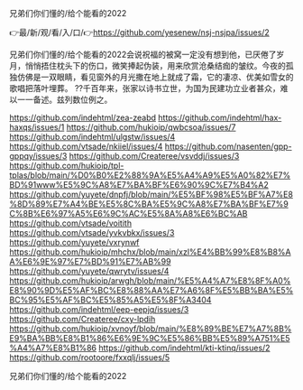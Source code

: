 兄弟们你们懂的/给个能看的2022

👉最/新/观/看/入/口/👉https://github.com/yesenew/nsj-nsjpa/issues/2

兄弟们你们懂的/给个能看的2022会说祝福的被窝一定没有想到他，已厌倦了岁月，悄悄捂住枕头下的伤口，微笑捧起伪装，用来欣赏沧桑结痂的皱纹。今夜的孤独仿佛是一双眼睛，看见窗外的月光撒在地上就成了霜，它的凄凉、优美如雪女的歌唱把落叶埋葬。
??千百年来，张家以诗书立世，为国为民建功立业者甚众，难以一一备述。兹列数位例之。


https://github.com/indehtml/zea-zeabd
https://github.com/indehtml/hax-haxqs/issues/1
https://github.com/hukioip/qwbcsoa/issues/7
https://github.com/indehtml/ulgstw/issues/4
https://github.com/vtsade/nkiiel/issues/4
https://github.com/nasenten/gpp-gppqy/issues/3
https://github.com/Createree/vsvddj/issues/3
https://github.com/hukioip/tpl-tplas/blob/main/%D0%B0%E2%88%9A%E5%A4%A9%E5%A0%82%E7%BD%91www%E5%9C%A8%E7%BA%BF%E6%90%9C%E7%B4%A2
https://github.com/yuyete/dnpfj/blob/main/%E5%BF%98%E5%BF%A7%E8%8D%89%E7%A4%BE%E5%8C%BA%E5%9C%A8%E7%BA%BF%E7%9C%8B%E6%97%A5%E6%9C%AC%E5%8A%A8%E6%BC%AB
https://github.com/vtsade/voitith
https://github.com/vtsade/yvkvbkx/issues/3
https://github.com/yuyete/vxrynwf
https://github.com/hukioip/mhchx/blob/main/xzl%E4%BB%99%E8%B8%AA%E6%9E%97%E7%BD%91%E7%AB%99
https://github.com/yuyete/qwrytv/issues/4
https://github.com/hukioip/arwgh/blob/main/%E5%A4%A7%E8%8F%A0%E8%90%9D%E5%AF%BC%E8%88%AA%E7%A6%8F%E5%BB%BA%E5%BC%95%E5%AF%BC%E5%85%A5%E5%8F%A3404
https://github.com/indehtml/eep-eepjq/issues/3
https://github.com/Createree/cxy-lpdih
https://github.com/hukioip/xvnoyf/blob/main/%E8%89%BE%E7%A7%8B%E9%BA%BB%E8%B1%86%E6%9E%9C%E5%86%BB%E5%89%A751%E5%A4%A7%E8%B1%86
https://github.com/indehtml/kti-ktinq/issues/2
https://github.com/rootoore/fxxqlj/issues/5

兄弟们你们懂的/给个能看的2022
